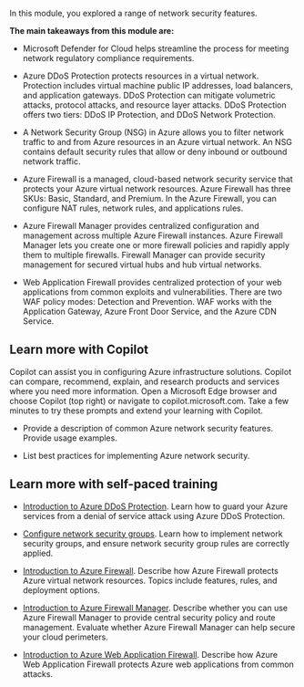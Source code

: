 In this module, you explored a range of network security features.

**The main takeaways from this module are:**

- Microsoft Defender for Cloud helps streamline the process for meeting network regulatory compliance requirements.

- Azure DDoS Protection protects resources in a virtual network. Protection includes virtual machine public IP addresses, load balancers, and application gateways. DDoS Protection can mitigate volumetric attacks, protocol attacks, and resource layer attacks. DDoS Protection offers two tiers: DDoS IP Protection, and DDoS Network Protection.

- A Network Security Group (NSG) in Azure allows you to filter network traffic to and from Azure resources in an Azure virtual network. An NSG contains default security rules that allow or deny inbound or outbound network traffic. 

- Azure Firewall is a managed, cloud-based network security service that protects your Azure virtual network resources. Azure Firewall has three SKUs: Basic, Standard, and Premium. In the Azure Firewall, you can configure NAT rules, network rules, and applications rules.

- Azure Firewall Manager provides centralized configuration and management across multiple Azure Firewall instances. Azure Firewall Manager lets you create one or more firewall policies and rapidly apply them to multiple firewalls. Firewall Manager can provide security management for secured virtual hubs and hub virtual networks. 

- Web Application Firewall provides centralized protection of your web applications from common exploits and vulnerabilities. There are two WAF policy modes: Detection and Prevention. WAF works with the Application Gateway, Azure Front Door Service, and the Azure CDN Service.

## Learn more with Copilot

Copilot can assist you in configuring Azure infrastructure solutions. Copilot can compare, recommend, explain, and research products and services where you need more information. Open a Microsoft Edge browser and choose Copilot (top right) or navigate to copilot.microsoft.com. Take a few minutes to try these prompts and extend your learning with Copilot.

- Provide a description of common Azure network security features. Provide usage examples. 

- List best practices for implementing Azure network security.

## Learn more with self-paced training

- [Introduction to Azure DDoS Protection](/training/modules/introduction-azure-ddos-protection/). Learn how to guard your Azure services from a denial of service attack using Azure DDoS Protection.

- [Configure network security groups](/training/modules/configure-network-security-groups/). Learn how to implement network security groups, and ensure network security group rules are correctly applied.

- [Introduction to Azure Firewall](/training/modules/introduction-azure-firewall/). Describe how Azure Firewall protects Azure virtual network resources. Topics include features, rules, and deployment options.

- [Introduction to Azure Firewall Manager](/training/modules/introduction-azure-firewall/). Describe whether you can use Azure Firewall Manager to provide central security policy and route management. Evaluate whether Azure Firewall Manager can help secure your cloud perimeters.

- [Introduction to Azure Web Application Firewall](/training/modules/introduction-azure-web-application-firewall/). Describe how Azure Web Application Firewall protects Azure web applications from common attacks.


